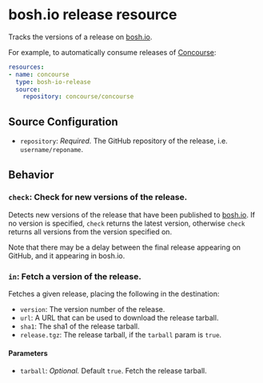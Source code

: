 # bosh.io release resource

Tracks the versions of a release on [bosh.io](https://bosh.io).

For example, to automatically consume releases of
[Concourse](https://github.com/concourse/concourse):

```yaml
resources:
- name: concourse
  type: bosh-io-release
  source:
    repository: concourse/concourse
```


## Source Configuration

* `repository`: *Required.* The GitHub repository of the release, i.e.
`username/reponame`.


## Behavior

### `check`: Check for new versions of the release.

Detects new versions of the release that have been published to [bosh.io](https://bosh.io). If no version is specified, `check` returns the latest version, otherwise `check` returns all versions from the version specified on.

Note that there may be a delay between the final release appearing on
GitHub, and it appearing in bosh.io.


### `in`: Fetch a version of the release.

Fetches a given release, placing the following in the destination:

* `version`: The version number of the release.
* `url`: A URL that can be used to download the release tarball.
* `sha1`: The sha1 of the release tarball.
* `release.tgz`: The release tarball, if the `tarball` param is `true`.

#### Parameters

* `tarball`: *Optional.* Default `true`. Fetch the release tarball.
